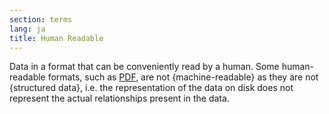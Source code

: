 ```yaml
---
section: terms
lang: ja
title: Human Readable
---
```


Data in a format that can be conveniently read by a human. Some human-readable formats, such as [PDF](/glossary/en/terms/pdf/), are not {machine-readable} as they are not {structured data}, i.e. the representation of the data on disk does not represent the actual relationships present in the data.